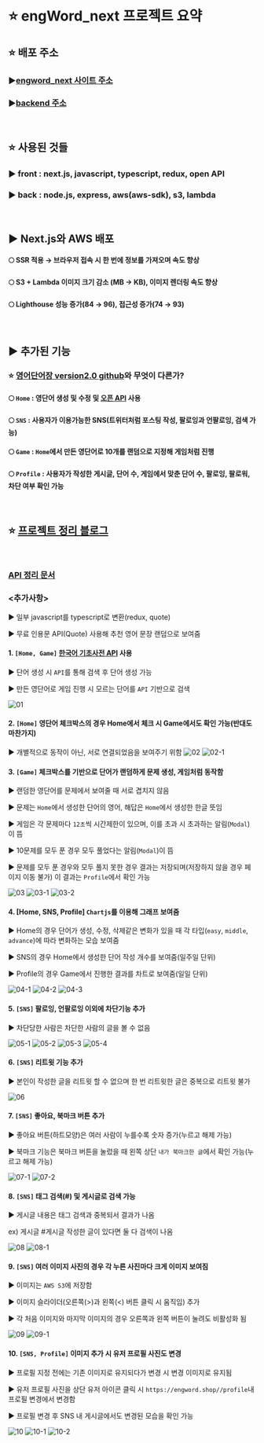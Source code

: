 # ⭐ engWord_next 프로젝트 요약

## ⭐ 배포 주소
###  ▶[engword_next 사이트 주소](https://engword.shop) 
###  ▶[backend 주소](https://api.engword.shop)
&nbsp;
## ⭐ 사용된 것들 
### ▶ front : next.js, javascript, typescript, redux, open API
### ▶ back : node.js, express, aws(aws-sdk), s3, lambda

&nbsp;
## ▶ Next.js와 AWS 배포
#### 🌕 SSR 적용 →  브라우저 접속 시 한 번에 정보를 가져오며 속도 향상
#### 🌕 S3 + Lambda 이미지 크기 감소 (MB → KB), 이미지 렌더링 속도 향상
#### 🌕 Lighthouse 성능 증가(84 → 96), 접근성 증가(74 → 93)

&nbsp;  
## ▶ 추가된 기능
### ⭐ [영어단어장 version2.0 github](https://github.com/0131ryu/engWord)와 무엇이 다른가?
#### 🌕 `Home` : 영단어 생성 및 수정 및 [오픈 API](https://krdict.korean.go.kr/openApi/openApiInfo) 사용
#### 🌕 `SNS` : 사용자가 이용가능한 SNS(트위터처럼 포스팅 작성, 팔로잉과 언팔로잉, 검색 가능)
#### 🌕 `Game` : `Home`에서 만든 영단어로 10개를 랜덤으로 지정해 게임처럼 진행
#### 🌕 `Profile` : 사용자가 작성한 게시글, 단어 수, 게임에서 맞춘 단어 수, 팔로잉, 팔로워, 차단 여부 확인 가능

&nbsp;
&nbsp;

## ⭐  [프로젝트 정리 블로그](https://velog.io/@131ryuji/series/%ED%94%84%EB%A1%9C%EC%A0%9D%ED%8A%B8%EC%98%81%EB%8B%A8%EC%96%B4-SNS-%EA%B2%8C%EC%9E%84-%ED%8F%AC%ED%95%A8)

&nbsp;
&nbsp;




### [API 정리 문서](https://app.gitbook.com/o/XjQnIMaCjPRpB3WKV43I/s/TebqwzYidVWF2nE0Diey) 

### <추가사항>
▶ 일부 javascript를 typescript로 변환(redux, quote)

▶ 무료 인용문 API(Quote) 사용해 추천 영어 문장 랜덤으로 보여줌


#### 1. `[Home, Game]` [한국어 기초사전 API](https://krdict.korean.go.kr/openApi/openApiInfo) 사용

▶ 단어 생성 시 `API`를 통해 검색 후 단어 생성 가능 

▶ 만든 영단어로 게임 진행 시 모르는 단어를 `API` 기반으로 검색

![01](https://user-images.githubusercontent.com/89256977/224272624-a4284406-9642-4502-9233-5e7a974e72b3.png)


#### 2. `[Home]` 영단어 체크박스의 경우 Home에서 체크 시 Game에서도 확인 가능(반대도 마찬가지)

▶ 개별적으로 동작이 아닌, 서로 연결되었음을 보여주기 위함
![02](https://user-images.githubusercontent.com/89256977/224272734-79b2ee3b-b82e-4d2e-b1b3-6f80e782e5bf.png)
![02-1](https://user-images.githubusercontent.com/89256977/224272966-9d666fe6-baf0-45ff-af74-462fee516dc6.png)

#### 3. `[Game]` 체크박스를 기반으로 단어가 랜덤하게 문제 생성, 게임처럼 동작함

▶ 랜덤한 영단어를 문제에서 보여줄 때 서로 겹치지 않음 

▶ 문제는 `Home`에서 생성한 단어의 영어, 해답은 `Home`에서 생성한 한글 뜻임

▶ 게임은 각 문제마다 `12초`씩 시간제한이 있으며, 이를 초과 시 초과하는 알림(`Modal`)이 뜸

▶ 10문제를 모두 푼 경우 모두 풀었다는 알림(`Modal`)이 뜸

▶ 문제를 모두 푼 경우와 모두 풀지 못한 경우 결과는 저장되며(저장하지 않을 경우 페이지 이동 불가) 
이 결과는 `Profile`에서 확인 가능

![03](https://user-images.githubusercontent.com/89256977/224273089-ab63986f-5dc7-47d5-bd5d-34373b432745.png)
![03-1](https://user-images.githubusercontent.com/89256977/224273110-0165b56a-40c9-4108-a236-cf4d905f4d3e.png)
![03-2](https://user-images.githubusercontent.com/89256977/224273126-72b81904-bbd3-44c6-8ad4-12f49e17970d.png)


#### 4. [Home, SNS, Profile] `Chartjs`를 이용해 그래프 보여줌

▶ Home의 경우 단어가 생성, 수정, 삭제같은 변화가 있을 때 각 타입(`easy`, `middle`, `advance`)에 따라 변화하는 모습 보여줌

▶ SNS의 경우 Home에서 생성한 단어 작성 개수를 보여줌(일주일 단위)

▶ Profile의 경우 Game에서 진행한 결과를 차트로 보여줌(일일 단위)

![04-1](https://user-images.githubusercontent.com/89256977/224273242-d78d2b21-81d4-4f5c-a688-caad1bee5399.png)
![04-2](https://user-images.githubusercontent.com/89256977/224273262-7fd90ca8-9387-4aa0-8292-38aaf1384687.png)
![04-3](https://user-images.githubusercontent.com/89256977/224273272-78b5f393-9042-4233-b689-5246a3e1bb72.png)



#### 5. `[SNS]` 팔로잉, 언팔로잉 이외에 차단기능 추가

▶ 차단당한 사람은 차단한 사람의 글을 볼 수 없음

![05-1](https://user-images.githubusercontent.com/89256977/224273461-9e5d8a9f-d980-4695-88e1-268d9fee3b18.png)
![05-2](https://user-images.githubusercontent.com/89256977/224273483-ef588c61-5b90-435b-b530-b4b4cfe597bc.png)
![05-3](https://user-images.githubusercontent.com/89256977/224273496-362ee51b-1314-4146-9a02-4aba4ef5687f.png)
![05-4](https://user-images.githubusercontent.com/89256977/224273673-5df29c45-ebcb-42f0-a93a-fe87971d9a83.png)


####  6. `[SNS]` 리트윗 기능 추가 

▶ 본인이 작성한 글을 리트윗 할 수 없으며 한 번 리트윗한 글은 중복으로 리트윗 불가

![06](https://user-images.githubusercontent.com/89256977/224273731-f9e9ec14-bc3c-44e1-9a0a-36990bfec3a2.png)


#### 7. `[SNS]` 좋아요, 북마크 버튼 추가

▶ 좋아요 버튼(하트모양)은 여러 사람이 누를수록 숫자 증가(누르고 해제 가능)

▶ 북마크 기능은 북마크 버튼을 눌렀을 때 왼쪽 상단 `내가 북마크한 글`에서 확인 가능(누르고 해제 가능)


![07-1](https://user-images.githubusercontent.com/89256977/224273862-d6eb69e6-1837-4cea-8ad6-980b77fede26.png)
![07-2](https://user-images.githubusercontent.com/89256977/224273871-196a4efa-9418-4b40-8a3a-2841e53cb8d3.png)

#### 8. `[SNS]` 태그 검색(#) 및 게시글로 검색 가능

▶ 게시글 내용은 태그 검색과 중복되서 결과가 나옴 

ex) 게시글 #게시글 작성한 글이 있다면 둘 다 검색이 나옴

![08](https://user-images.githubusercontent.com/89256977/224273923-4310e23d-dc55-4705-aec5-4f2cedaa113d.png)
![08-1](https://user-images.githubusercontent.com/89256977/224273935-3388e8b3-4270-4096-a08c-c8837c9db903.png)

####  9. `[SNS]` 여러 이미지 사진의 경우 각 누른 사진마다 크게 이미지 보여짐

▶ 이미지는 `AWS S3`에 저장함

▶ 이미지 슬라이더(오른쪽(>)과 왼쪽(<) 버튼 클릭 시 움직임) 추가

▶ 각 처음 이미지와 마지막 이미지의 경우 오른쪽과 왼쪽 버튼이 눌려도 비활성화 됨

![09](https://user-images.githubusercontent.com/89256977/224274066-41666556-836d-4a64-8d0b-976e8492eff8.png)
![09-1](https://user-images.githubusercontent.com/89256977/224274071-11ec7662-9fcb-47b6-a9b1-9ef516d09506.png)


#### 10. `[SNS, Profile]` 이미지 추가 시 유저 프로필 사진도 변경

▶ 프로필 지정 전에는 기존 이미지로 유지되다가 변경 시 변경 이미지로 유지됨

▶ 유저 프로필 사진을 상단 유저 아이콘 클릭 시 `https://engword.shop//profile`내 프로필 변경에서 변경함

▶ 프로필 변경 후 SNS 내 게시글에서도 변경된 모습을 확인 가능

![10](https://user-images.githubusercontent.com/89256977/224274115-c221fb08-d6e1-4b77-8d15-4d2312fc311a.png)
![10-1](https://user-images.githubusercontent.com/89256977/224274152-b168ccfc-1633-4989-acbf-ecf9f4cdb2d5.png)
![10-2](https://user-images.githubusercontent.com/89256977/224274170-57dd061b-be02-4174-a2db-c8670a9d5d9e.png)
